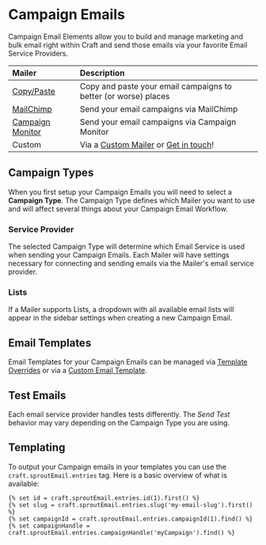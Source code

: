 # Campaign Emails

Campaign Email Elements allow you to build and manage marketing and bulk email right within Craft and send those emails via your favorite Email Service Providers.

| Mailer   | Description  |
|:----------------- |:------ |
| [Copy/Paste](./copy-paste-mailer.md) | Copy and paste your email campaigns to better (or worse) places |
| [MailChimp](https://github.com/barrelstrength/craft-sprout-mailchimp)        | Send your email campaigns via MailChimp |
| [Campaign Monitor](https://github.com/barrelstrength/craft-sprout-mailchimp) | Send your email campaigns via Campaign Monitor |
| Custom            | Via a [Custom Mailer](../email/custom-mailers.md) or [Get in touch](mailto:sprout@barrelstrengthdesign.com)! |

## Campaign Types

When you first setup your Campaign Emails you will need to select a **Campaign Type**. The Campaign Type defines which Mailer you want to use and will affect several things about your Campaign Email Workflow.

### Service Provider

The selected Campaign Type will determine which Email Service is used when sending your Campaign Emails. Each Mailer will have settings necessary for connecting and sending emails via the Mailer's email service provider.

### Lists

If a Mailer supports Lists, a dropdown with all available email lists will appear in the sidebar settings when creating a new Campaign Email.  

## Email Templates

Email Templates for your Campaign Emails can be managed via [Template Overrides](../email/template-overrides.md) or via a [Custom Email Template](../email/custom-email-templates.md).

## Test Emails

Each email service provider handles tests differently. The _Send Test_ behavior may vary depending on the Campaign Type you are using.

## Templating

To output your Campaign emails in your templates you can use the `craft.sproutEmail.entries` tag.  Here is a basic overview of what is available:

```twig
{% set id = craft.sproutEmail.entries.id(1).first() %}
{% set slug = craft.sproutEmail.entries.slug('my-email-slug').first() %}
{% set campaignId = craft.sproutEmail.entries.campaignId(1).find() %}
{% set campaignHandle = craft.sproutEmail.entries.campaignHandle('myCampaign').find() %}
```